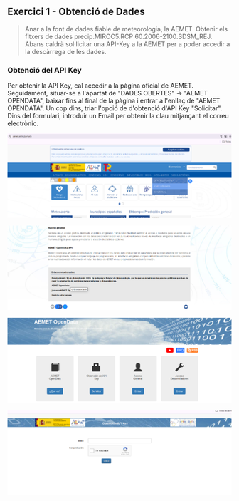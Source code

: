 ## Exercici 1 - Obtenció de Dades

>Anar a la font de dades fiable de meteorologia,  la AEMET. Obtenir els fitxers de dades precip.MIROC5.RCP 60.2006-2100.SDSM_REJ. Abans caldrà sol·licitar una API-Key a la AEMET per a poder accedir a la descàrrega de les dades.

### Obtenció del API Key

Per obtenir la API Key, cal accedir a la pàgina oficial de AEMET. Seguidament, situar-se a l'apartat de "DADES OBERTES" -> "AEMET OPENDATA", baixar fins al final de la pàgina i entrar a l'enllaç de "AEMET OPENDATA". Un cop dins, triar l'opció de d'obtenció d'API Key "Solicitar". Dins del formulari, introduir un Email per obtenir la clau mitjançant el correu electrònic.

![img1](./img/ej1/img_ej1_1.png)

![img2](./img/ej1/img_ej1_2.png)

![img3](./img/ej1/img_ej1_3.png)

![img4](./img/ej1/img_ej1_4.png)